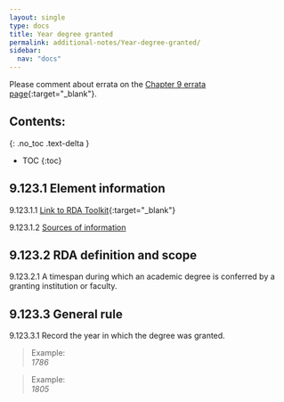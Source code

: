 ```yaml
---
layout: single
type: docs
title: Year degree granted
permalink: additional-notes/Year-degree-granted/
sidebar:
  nav: "docs"
---
```


Please comment about errata on the [Chapter 9 errata page](https://docs.google.com/document/d/1O-4HOsrSwNPkw28P9J9SWmJv0cwGZ0DGGSfXrEWaaO0/edit#heading=h.x37anth8np8t){:target="_blank"}.

## Contents:
{: .no_toc .text-delta }

- TOC
{:toc}

## 9.123.1 Element information

<a name="9.123.1.1">9.123.1.1</a> [Link to RDA Toolkit](https://beta.rdatoolkit.org/Content/Index?externalId=en-US_ala-1b19dd8e-f64e-3211-ac1b-afff9b730551){:target="_blank"}

<a name="9.123.1.2">9.123.1.2</a> [Sources of information](/DCRMR/additional-notes/)

## 9.123.2 RDA definition and scope

<a name="9.123.2.1">9.123.2.1</a> A timespan during which an academic degree is conferred by a granting institution or faculty.

## 9.123.3 General rule

<a name="9.123.3.1">9.123.3.1</a> Record the year in which the degree was granted.

>Example:  
> <CITE>1786</CITE>

>Example:  
> <CITE>1805</CITE>
